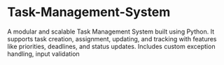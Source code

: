 # Task-Management-System
A modular and scalable Task Management System built using Python. It supports task creation, assignment, updating, and tracking with features like priorities, deadlines, and status updates. Includes custom exception handling, input validation
